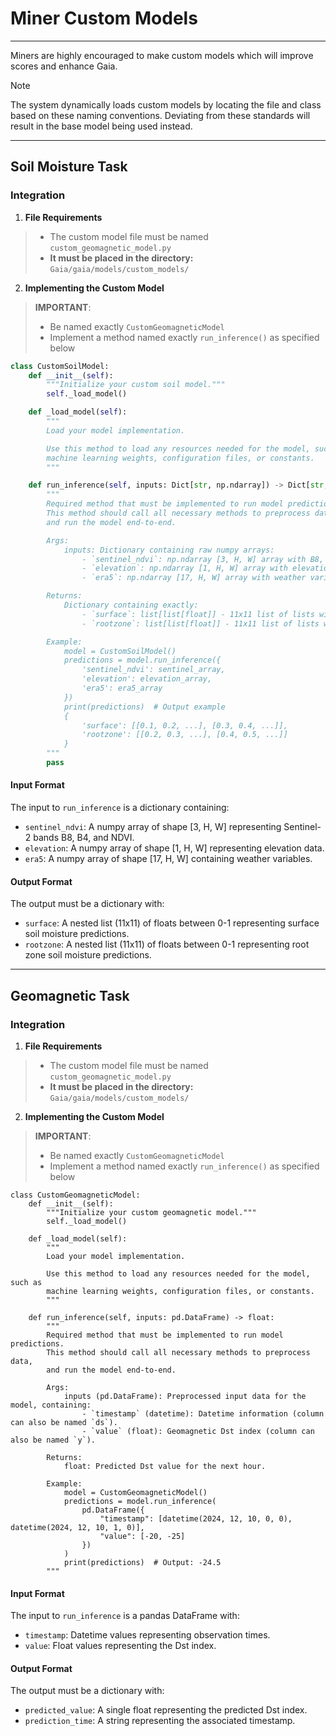 # Miner Custom Models

***

Miners are highly encouraged to make custom models which will improve scores and enhance Gaia.

> [!NOTE]
> The system dynamically loads custom models by locating the file and class based on these naming conventions.
> Deviating from these standards will result in the base model being used instead.
>

***

## Soil Moisture Task

### Integration

1. **File Requirements**

> - The custom model file must be named `custom_geomagnetic_model.py`
> - **It must be placed in the directory:** `Gaia/gaia/models/custom_models/`

2. **Implementing the Custom Model**

> **IMPORTANT**:
> - Be named exactly `CustomGeomagneticModel`
> - Implement a method named exactly `run_inference()` as specified below

```python
class CustomSoilModel:
    def __init__(self):
        """Initialize your custom soil model."""
        self._load_model()

    def _load_model(self):
        """
        Load your model implementation.

        Use this method to load any resources needed for the model, such as
        machine learning weights, configuration files, or constants.
        """

    def run_inference(self, inputs: Dict[str, np.ndarray]) -> Dict[str, List[List[float]]]:
        """
        Required method that must be implemented to run model predictions.
        This method should call all necessary methods to preprocess data,
        and run the model end-to-end.

        Args:
            inputs: Dictionary containing raw numpy arrays:
                - `sentinel_ndvi`: np.ndarray [3, H, W] array with B8, B4, NDVI bands.
                - `elevation`: np.ndarray [1, H, W] array with elevation data.
                - `era5`: np.ndarray [17, H, W] array with weather variables.

        Returns:
            Dictionary containing exactly:
                - `surface`: list[list[float]] - 11x11 list of lists with values 0-1.
                - `rootzone`: list[list[float]] - 11x11 list of lists with values 0-1.

        Example:
            model = CustomSoilModel()
            predictions = model.run_inference({
                'sentinel_ndvi': sentinel_array,
                'elevation': elevation_array,
                'era5': era5_array
            })
            print(predictions)  # Output example
            {
                'surface': [[0.1, 0.2, ...], [0.3, 0.4, ...]],
                'rootzone': [[0.2, 0.3, ...], [0.4, 0.5, ...]]
            }
        """
        pass
```

#### **Input Format**

The input to `run_inference` is a dictionary containing:

- `sentinel_ndvi`: A numpy array of shape [3, H, W] representing Sentinel-2 bands B8, B4, and NDVI.
- `elevation`: A numpy array of shape [1, H, W] representing elevation data.
- `era5`: A numpy array of shape [17, H, W] containing weather variables.

#### **Output Format**

The output must be a dictionary with:

- `surface`: A nested list (11x11) of floats between 0-1 representing surface soil moisture predictions.
- `rootzone`: A nested list (11x11) of floats between 0-1 representing root zone soil moisture predictions.

***

## Geomagnetic Task

### Integration

1. **File Requirements**

> - The custom model file must be named `custom_geomagnetic_model.py`
> - **It must be placed in the directory:** `Gaia/gaia/models/custom_models/`

2. **Implementing the Custom Model**

> **IMPORTANT**:
> - Be named exactly `CustomGeomagneticModel`
> - Implement a method named exactly `run_inference()` as specified below

    class CustomGeomagneticModel:
        def __init__(self):
            """Initialize your custom geomagnetic model."""
            self._load_model()

        def _load_model(self):
            """
            Load your model implementation.
    
            Use this method to load any resources needed for the model, such as
            machine learning weights, configuration files, or constants.
            """

        def run_inference(self, inputs: pd.DataFrame) -> float:
            """
            Required method that must be implemented to run model predictions.
            This method should call all necessary methods to preprocess data,
            and run the model end-to-end.

            Args:
                inputs (pd.DataFrame): Preprocessed input data for the model, containing:
                    - `timestamp` (datetime): Datetime information (column can also be named `ds`).
                    - `value` (float): Geomagnetic Dst index (column can also be named `y`).
    
            Returns:
                float: Predicted Dst value for the next hour.

            Example:
                model = CustomGeomagneticModel()
                predictions = model.run_inference(
                    pd.DataFrame({
                        "timestamp": [datetime(2024, 12, 10, 0, 0), datetime(2024, 12, 10, 1, 0)],
                        "value": [-20, -25]
                    })
                )
                print(predictions)  # Output: -24.5
            """

#### **Input Format**

The input to `run_inference` is a pandas DataFrame with:

- `timestamp`: Datetime values representing observation times.
- `value`: Float values representing the Dst index.

#### **Output Format**

The output must be a dictionary with:

- `predicted_value`: A single float representing the predicted Dst index.
- `prediction_time`: A string representing the associated timestamp.

